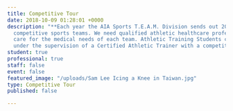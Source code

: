 ```yaml
---
title: Competitive Tour
date: 2018-10-09 01:28:01 +0000
description: "**Each year the AIA Sports T.E.A.M. Division sends out 20-25 international
  competitive sports teams. We need qualified athletic healthcare professionals to
  care for the medical needs of each team. Athletic Training Students can also travel
  under the supervision of a Certified Athletic Trainer with a competitive team.**"
student: true
professional: true
staff: false
event: false
featured_image: "/uploads/Sam Lee Icing a Knee in Taiwan.jpg"
type: Competitive Tour
published: false

---
```

